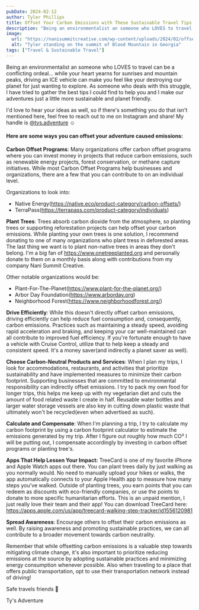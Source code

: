 ```yaml
---
pubDate: 2024-02-12
author: Tyler Phillips
title: Offset Your Carbon Emissions with These Sustainable Travel Tips!
description: "Being an environmentalist an someone who LOVES to travel can be a conflicting ordeal..."
image:
  url: "https://nanisummitcreative.com/wp-content/uploads/2024/02/offset-blog-Medium.jpeg"
  alt: "Tyler standing on the summit of Blood Mountain in Georgia"
tags: ["Travel & Sustainable Travel"]
---
```


Being an environmentalist an someone who LOVES to travel can be a conflicting ordeal... while your heart yearns for sunrises and mountain peaks, driving an ICE vehicle can make you feel like your destroying our planet for just wanting to explore.  As someone who deals with this struggle, I have tried to gather the best tips I could find to help you and I make our adventures just a little more sustainable and planet friendly.

I'd love to hear your ideas as well, so if there's something you do that isn't mentioned here, feel free to reach out to me on Instagram and share! My handle is [@tys.adventure](https://instagram.com/tys.adventure) ☺️

#### Here are some ways you can offset your adventure caused emissions:

**Carbon Offset Programs**: Many organizations offer carbon offset programs where you can invest money in projects that reduce carbon emissions, such as renewable energy projects, forest conservation, or methane capture initiatives. While most Carbon Offset Programs help businesses and organizations, there are a few that you can contribute to on an individual level. 

Organizations to look into:
- Native Energy(https://native.eco/product-category/carbon-offsets/)
- TerraPass(https://terrapass.com/product-category/individuals)

**Plant Trees**: Trees absorb carbon dioxide from the atmosphere, so planting trees or supporting reforestation projects can help offset your carbon emissions. While planting your own trees is one solution, I recommend donating to one of many organizations who plant tress in deforested areas. The last thing we want is to plant non-native trees in areas they don't belong. I'm a big fan of https://www.onetreeplanted.org and personally donate to them on a monthly basis along with contributions from my company Nani Summit Creative. 

Other notable organizations would be:
- Plant-For-The-Planet(https://www.plant-for-the-planet.org/)
- Arbor Day Foundation(https://www.arborday.org)
- Neighborhood Forest(https://www.neighborhoodforest.org/)

 **Drive Efficiently**: While this doesn't directly offset carbon emissions, driving efficiently can help reduce fuel consumption and, consequently, carbon emissions. Practices such as maintaining a steady speed, avoiding rapid acceleration and braking, and keeping your car well-maintained can all contribute to improved fuel efficiency. If you're fortunate enough to have a vehicle with Cruise Control, utilize that to help keep a steady and consistent speed. It's a money saver(and indirectly a planet saver as well).
 
 **Choose Carbon-Neutral Products and Services**: When I plan my trips, I look for accommodations, restaurants, and activities that prioritize sustainability and have implemented measures to minimize their carbon footprint. Supporting businesses that are committed to environmental responsibility can indirectly offset emissions. I try to pack my own food for longer trips, this helps me keep up with my vegetarian diet and cuts the amount of food related waste I create in half. Reusable water bottles and larger water storage vessels are also key in cutting down plastic waste that ultimately won't be recycled(even when advertised as such).
 
 **Calculate and Compensate**: When I'm planning a trip, I try to calculate my carbon footprint by using a carbon footprint calculator to estimate the emissions generated by my trip. After I figure out roughly how much CO² I will be putting out, I compensate accordingly by investing in carbon offset programs or planting tree's.
 
**Apps That Help Lessen Your Impact:** TreeCard is one of my favorite iPhone and Apple Watch apps out there. You can plant trees daily by just walking as you normally would. No need to manually upload your hikes or walks, the app automatically connects to your Apple Health app to measure how many steps you've walked. Outside of planting trees, you earn points that you can redeem as discounts with eco-friendly companies, or use the points to donate to more specific humanitarian efforts. This is an unpaid mention, I just really love their team and their app! You can download TreeCard here: https://apps.apple.com/us/app/treecard-walking-step-tracker/id1556120981

**Spread Awareness**: Encourage others to offset their carbon emissions as well. By raising awareness and promoting sustainable practices, we can all contribute to a broader movement towards carbon neutrality.

Remember that while offsetting carbon emissions is a valuable step towards mitigating climate change, it's also important to prioritize reducing emissions at the source by adopting sustainable practices and minimizing energy consumption whenever possible. Also when traveling to a place that offers public transportation, opt to use their transportation network instead of driving!

Safe travels friends 💚

Ty's Adventure